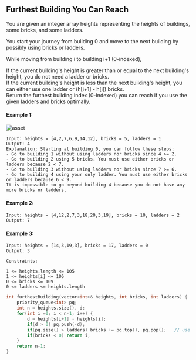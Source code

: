 ## Furthest Building You Can Reach

You are given an integer array heights representing the heights of buildings, some bricks, and some ladders.

You start your journey from building 0 and move to the next building by possibly using bricks or ladders.

While moving from building i to building i+1 (0-indexed),

If the current building's height is greater than or equal to the next building's height, you do not need a ladder or bricks.  
If the current building's height is less than the next building's height, you can either use one ladder or (h[i+1] - h[i]) bricks.  
Return the furthest building index (0-indexed) you can reach if you use the given ladders and bricks optimally.

#### Example 1:

![asset](https://assets.leetcode.com/uploads/2020/10/27/q4.gif)

```
Input: heights = [4,2,7,6,9,14,12], bricks = 5, ladders = 1
Output: 4
Explanation: Starting at building 0, you can follow these steps:
- Go to building 1 without using ladders nor bricks since 4 >= 2.
- Go to building 2 using 5 bricks. You must use either bricks or ladders because 2 < 7.
- Go to building 3 without using ladders nor bricks since 7 >= 6.
- Go to building 4 using your only ladder. You must use either bricks or ladders because 6 < 9.
It is impossible to go beyond building 4 because you do not have any more bricks or ladders.
```

#### Example 2:

```
Input: heights = [4,12,2,7,3,18,20,3,19], bricks = 10, ladders = 2
Output: 7
```

#### Example 3:

```
Input: heights = [14,3,19,3], bricks = 17, ladders = 0
Output: 3
```

```
Constraints:

1 <= heights.length <= 105
1 <= heights[i] <= 106
0 <= bricks <= 109
0 <= ladders <= heights.length
```

```c++
int furthestBuilding(vector<int>& heights, int bricks, int ladders) {
    priority_queue<int> pq;
    int n = heights.size(), d;
    for(int i =0; i < n-1; i++) {
        d = heights[i+1] - heights[i];
        if(d > 0) pq.push(-d);
        if(pq.size() > ladders) bricks += pq.top(), pq.pop();   // use the brick for the minimum height
        if(bricks < 0) return i;
    }
    return n-1;
}
```
